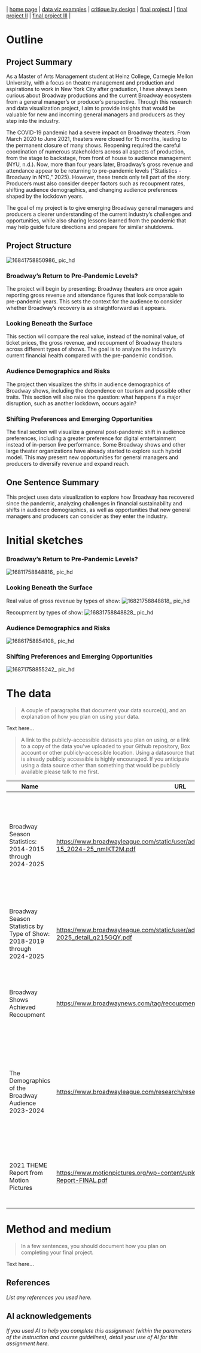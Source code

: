 | [home page](https://lehanx23.github.io/data-viz-portfolio/) | [data viz examples](https://lehanx23.github.io/data-viz-portfolio/dataviz-examples) | [critique by design](https://lehanx23.github.io/data-viz-portfolio/critique-by-design) | [final project I](https://lehanx23.github.io/data-viz-portfolio/final-project-part-one) | [final project II](https://lehanx23.github.io/data-viz-portfolio/final-project-part-two) | [final project III](https://lehanx23.github.io/data-viz-portfolio/final-project-part-three) |


# Outline

## Project Summary
 
As a Master of Arts Management student at Heinz College, Carnegie Mellon University, with a focus on theatre management and production and aspirations to work in New York City after graduation, I have always been curious about Broadway productions and the current Broadway ecosystem from a general manager’s or producer’s perspective. Through this research and data visualization project, I aim to provide insights that would be valuable for new and incoming general managers and producers as they step into the industry.

The COVID-19 pandemic had a severe impact on Broadway theaters. From March 2020 to June 2021, theaters were closed for 15 months, leading to the permanent closure of many shows. Reopening required the careful coordination of numerous stakeholders across all aspects of production, from the stage to backstage, from front of house to audience management (NYU, n.d.). Now, more than four years later, Broadway’s gross revenue and attendance appear to be returning to pre-pandemic levels (“Statistics - Broadway in NYC," 2025). However, these trends only tell part of the story. Producers must also consider deeper factors such as recoupment rates, shifting audience demographics, and changing audience preferences shaped by the lockdown years. 

The goal of my project is to give emerging Broadway general managers and producers a clearer understanding of the current industry’s challenges and opportunities, while also sharing lessons learned from the pandemic that may help guide future directions and prepare for similar shutdowns.

## Project Structure
![16841758850986_ pic_hd](https://github.com/user-attachments/assets/3187bbdb-e698-4ab7-b994-312de7a765d4)

### Broadway’s Return to Pre-Pandemic Levels?
The project will begin by presenting: Broadway theaters are once again reporting gross revenue and attendance figures that look comparable to pre-pandemic years. This sets the context for the audience to consider whether Broadway’s recovery is as straightforward as it appears.

### Looking Beneath the Surface
This section will compare the real value, instead of the nominal value, of ticket prices, the gross revenue, and recoupment of Broadway theaters across different types of shows. The goal is to analyze the industry’s current financial health compared with the pre-pandemic condition.

### Audience Demographics and Risks
The project then visualizes the shifts in audience demographics of Broadway shows, including the dependence on tourism and possible other traits. This section will also raise the question: what happens if a major disruption, such as another lockdown, occurs again?

### Shifting Preferences and Emerging Opportunities
The final section will visualize a general post-pandemic shift in audience preferences, including a greater preference for digital emtertainment instead of in-person live performance. Some Broadway shows and other large theater organizations have already started to explore such hybrid model. This may present new opportunities for general managers and producers to diversify revenue and expand reach.

## One Sentence Summary
This project uses data visualization to explore how Broadway has recovered since the pandemic, analyzing challenges in financial sustainability and shifts in audience demographics, as well as opportunities that new general managers and producers can consider as they enter the industry.

# Initial sketches
### Broadway’s Return to Pre-Pandemic Levels?
![16811758848816_ pic_hd](https://github.com/user-attachments/assets/3aa2709d-f90d-46a0-bff2-08b1468a815d)

### Looking Beneath the Surface
Real value of gross revenue by types of show:
![16821758848818_ pic_hd](https://github.com/user-attachments/assets/24978e41-f26a-4872-aa74-489f303e7a21)

Recoupment by types of show:
![16831758848828_ pic_hd](https://github.com/user-attachments/assets/a39f5ce1-39bd-4ae8-9e1b-9ac13f61f863)

### Audience Demographics and Risks
![16861758854108_ pic_hd](https://github.com/user-attachments/assets/000561dc-7fef-4134-a959-b297ea56512e)

### Shifting Preferences and Emerging Opportunities
![16871758855242_ pic_hd](https://github.com/user-attachments/assets/ae325cdd-3dfb-46ae-9e53-dbdccee74f17)


# The data
> A couple of paragraphs that document your data source(s), and an explanation of how you plan on using your data. 

Text here...

> A link to the publicly-accessible datasets you plan on using, or a link to a copy of the data you've uploaded to your Github repository, Box account or other publicly-accessible location. Using a datasource that is already publicly accessible is highly encouraged.  If you anticipate using a data source other than something that would be publicly available please talk to me first. 

| Name | URL | Description |
|------|-----|-------------|
|   Broadway Season Statistics: 2014-2015 through 2024-2025   |  https://www.broadwayleague.com/static/user/admin/media/statistics_broadway_2014-15_2024-25_nmlKT2M.pdf   |       This is a PDF version of a spreadsheet showing the total gross revenue, total attendance, average paid admission, etc. of Broadway theaters across seasons.       |
|   Broadway Season Statistics by Type of Show: 2018-2019 through 2024-2025   |   https://www.broadwayleague.com/static/user/admin/media/statistics_broadway_2024-2025_detail_q215GQY.pdf  |       This is a more detailed breakdown of the statisticis above by type of show (musicals vs plays vs specials)       |
|   Broadway Shows Achieved Recoupment   |   https://www.broadwaynews.com/tag/recoupment/  |      This is a website showing all the Broadway shows that achieved recoupment in recent years.       |
|   The Demographics of the Broadway Audience 2023-2024   |   https://www.broadwayleague.com/research/research-reports/  |       This report shows the Broadway audience demographics in the 2023-2024 season and prior seasons. I mainly use it to find the percentage of tourists in the audience      |
|   2021 THEME Report from Motion Pictures   |   https://www.motionpictures.org/wp-content/uploads/2022/03/MPA-2021-THEME-Report-FINAL.pdf  |       This is a report with some data of audience shifting preferences to digital entertainment      |

# Method and medium
> In a few sentences, you should document how you plan on completing your final project. 

Text here...

## References
_List any references you used here._

## AI acknowledgements
_If you used AI to help you complete this assignment (within the parameters of the instruction and course guidelines), detail your use of AI for this assignment here._
